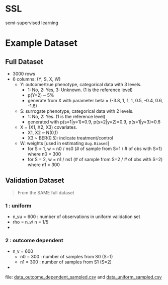 # SSL

semi-supervised learning

# Example Dataset

## Full Dataset

- 3000 rows
- 6 columns: (Y, S, X, W)
  - Y: outcome/true phenotype, categorical data with 3 levels.
    - 1: No, 2: Yes, 3: Unknown. (1 is the reference level)
    - p(Y=2) ~ 5%
    - generate from X with parameter beta = (-3.8, 1, 1, 1, 0.5, -0.4, 0.6, -1.6)
  - S: surrogate phenotype, categorical data with 2 levels.
    - 1: No, 2: Yes. (1 is the reference level)
    - generated with p(s=1|y=1)=0.9, p(s=2|y=2)=0.9, p(s=1|y=3)=0.6
  - X = (X1, X2, X3) covariates. 
    - X1, X2 ~ N(0,1)
    - X3 ~ BER(0.5): indicate treatment/control
  - W: weights [used in estimating `Aug.Biased`]
    - for S = 1, w = n0 / ns0 (# of sample from S=1 / # of obs with S=1) where n0 = 300
    - for S = 2, w = n1 / ns1 (# of sample from S=2 / # of obs with S=2) where n1 = 300

## Validation Dataset

> From the SAME full dataset

### 1 : uniform

- n_vu = 600 : number of observations in uniform validation set
- rho = n_v/ n = 1/5
- 

### 2 : outcome dependent

- n_v = 600
  - n0 = 300 :  number of samples from S0 (S=1)
  - n1 = 300 : number of samples from S1 (S=2)
- 



file: [data_outcome_dependent_sampled.csv](https://github.com/Penncil/SSL/blob/master/data_outcome_dependent_sampled.csv) and [data_uniform_sampled.csv](https://github.com/Penncil/SSL/blob/master/data_uniform_sampled.csv)
